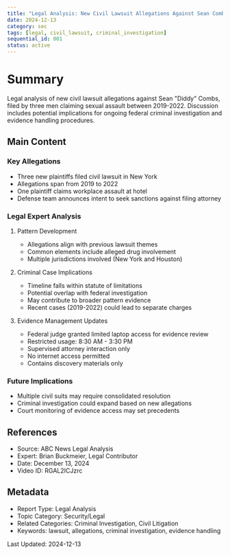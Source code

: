 ```yaml
---
title: "Legal Analysis: New Civil Lawsuit Allegations Against Sean Combs"
date: 2024-12-13
category: sec
tags: [legal, civil_lawsuit, criminal_investigation]
sequential_id: 001
status: active
---
```


# Summary
Legal analysis of new civil lawsuit allegations against Sean "Diddy" Combs, filed by three men claiming sexual assault between 2019-2022. Discussion includes potential implications for ongoing federal criminal investigation and evidence handling procedures.

## Main Content

### Key Allegations
- Three new plaintiffs filed civil lawsuit in New York
- Allegations span from 2019 to 2022
- One plaintiff claims workplace assault at hotel
- Defense team announces intent to seek sanctions against filing attorney

### Legal Expert Analysis
1. Pattern Development
   - Allegations align with previous lawsuit themes
   - Common elements include alleged drug involvement
   - Multiple jurisdictions involved (New York and Houston)

2. Criminal Case Implications
   - Timeline falls within statute of limitations
   - Potential overlap with federal investigation
   - May contribute to broader pattern evidence
   - Recent cases (2019-2022) could lead to separate charges

3. Evidence Management Updates
   - Federal judge granted limited laptop access for evidence review
   - Restricted usage: 8:30 AM - 3:30 PM
   - Supervised attorney interaction only
   - No internet access permitted
   - Contains discovery materials only

### Future Implications
- Multiple civil suits may require consolidated resolution
- Criminal investigation could expand based on new allegations
- Court monitoring of evidence access may set precedents

## References
- Source: ABC News Legal Analysis
- Expert: Brian Buckmeier, Legal Contributor
- Date: December 13, 2024
- Video ID: RGAL2ICJzrc

## Metadata
- Report Type: Legal Analysis
- Topic Category: Security/Legal
- Related Categories: Criminal Investigation, Civil Litigation
- Keywords: lawsuit, allegations, criminal investigation, evidence handling

Last Updated: 2024-12-13
